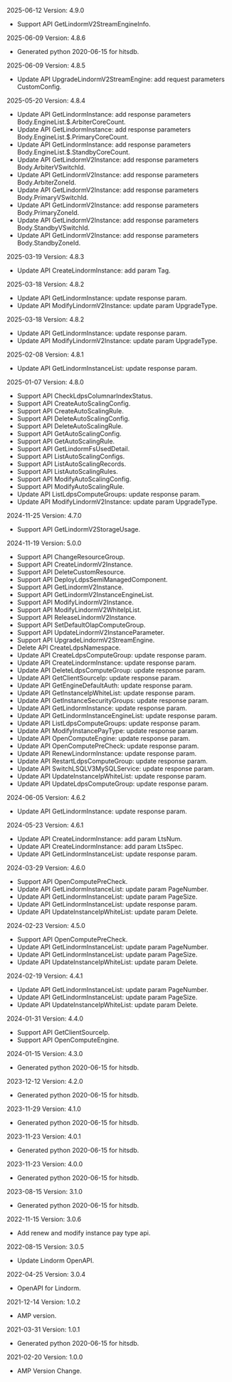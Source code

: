 2025-06-12 Version: 4.9.0
- Support API GetLindormV2StreamEngineInfo.


2025-06-09 Version: 4.8.6
- Generated python 2020-06-15 for hitsdb.

2025-06-09 Version: 4.8.5
- Update API UpgradeLindormV2StreamEngine: add request parameters CustomConfig.


2025-05-20 Version: 4.8.4
- Update API GetLindormInstance: add response parameters Body.EngineList.$.ArbiterCoreCount.
- Update API GetLindormInstance: add response parameters Body.EngineList.$.PrimaryCoreCount.
- Update API GetLindormInstance: add response parameters Body.EngineList.$.StandbyCoreCount.
- Update API GetLindormV2Instance: add response parameters Body.ArbiterVSwitchId.
- Update API GetLindormV2Instance: add response parameters Body.ArbiterZoneId.
- Update API GetLindormV2Instance: add response parameters Body.PrimaryVSwitchId.
- Update API GetLindormV2Instance: add response parameters Body.PrimaryZoneId.
- Update API GetLindormV2Instance: add response parameters Body.StandbyVSwitchId.
- Update API GetLindormV2Instance: add response parameters Body.StandbyZoneId.


2025-03-19 Version: 4.8.3
- Update API CreateLindormInstance: add param Tag.


2025-03-18 Version: 4.8.2
- Update API GetLindormInstance: update response param.
- Update API ModifyLindormV2Instance: update param UpgradeType.


2025-03-18 Version: 4.8.2
- Update API GetLindormInstance: update response param.
- Update API ModifyLindormV2Instance: update param UpgradeType.


2025-02-08 Version: 4.8.1
- Update API GetLindormInstanceList: update response param.


2025-01-07 Version: 4.8.0
- Support API CheckLdpsColumnarIndexStatus.
- Support API CreateAutoScalingConfig.
- Support API CreateAutoScalingRule.
- Support API DeleteAutoScalingConfig.
- Support API DeleteAutoScalingRule.
- Support API GetAutoScalingConfig.
- Support API GetAutoScalingRule.
- Support API GetLindormFsUsedDetail.
- Support API ListAutoScalingConfigs.
- Support API ListAutoScalingRecords.
- Support API ListAutoScalingRules.
- Support API ModifyAutoScalingConfig.
- Support API ModifyAutoScalingRule.
- Update API ListLdpsComputeGroups: update response param.
- Update API ModifyLindormV2Instance: update param UpgradeType.


2024-11-25 Version: 4.7.0
- Support API GetLindormV2StorageUsage.


2024-11-19 Version: 5.0.0
- Support API ChangeResourceGroup.
- Support API CreateLindormV2Instance.
- Support API DeleteCustomResource.
- Support API DeployLdpsSemiManagedComponent.
- Support API GetLindormV2Instance.
- Support API GetLindormV2InstanceEngineList.
- Support API ModifyLindormV2Instance.
- Support API ModifyLindormV2WhiteIpList.
- Support API ReleaseLindormV2Instance.
- Support API SetDefaultOlapComputeGroup.
- Support API UpdateLindormV2InstanceParameter.
- Support API UpgradeLindormV2StreamEngine.
- Delete API CreateLdpsNamespace.
- Update API CreateLdpsComputeGroup: update response param.
- Update API CreateLindormInstance: update response param.
- Update API DeleteLdpsComputeGroup: update response param.
- Update API GetClientSourceIp: update response param.
- Update API GetEngineDefaultAuth: update response param.
- Update API GetInstanceIpWhiteList: update response param.
- Update API GetInstanceSecurityGroups: update response param.
- Update API GetLindormInstance: update response param.
- Update API GetLindormInstanceEngineList: update response param.
- Update API ListLdpsComputeGroups: update response param.
- Update API ModifyInstancePayType: update response param.
- Update API OpenComputeEngine: update response param.
- Update API OpenComputePreCheck: update response param.
- Update API RenewLindormInstance: update response param.
- Update API RestartLdpsComputeGroup: update response param.
- Update API SwitchLSQLV3MySQLService: update response param.
- Update API UpdateInstanceIpWhiteList: update response param.
- Update API UpdateLdpsComputeGroup: update response param.


2024-06-05 Version: 4.6.2
- Update API GetLindormInstance: update response param.


2024-05-23 Version: 4.6.1
- Update API CreateLindormInstance: add param LtsNum.
- Update API CreateLindormInstance: add param LtsSpec.
- Update API GetLindormInstanceList: update response param.


2024-03-29 Version: 4.6.0
- Support API OpenComputePreCheck.
- Update API GetLindormInstanceList: update param PageNumber.
- Update API GetLindormInstanceList: update param PageSize.
- Update API GetLindormInstanceList: update response param.
- Update API UpdateInstanceIpWhiteList: update param Delete.


2024-02-23 Version: 4.5.0
- Support API OpenComputePreCheck.
- Update API GetLindormInstanceList: update param PageNumber.
- Update API GetLindormInstanceList: update param PageSize.
- Update API UpdateInstanceIpWhiteList: update param Delete.


2024-02-19 Version: 4.4.1
- Update API GetLindormInstanceList: update param PageNumber.
- Update API GetLindormInstanceList: update param PageSize.
- Update API UpdateInstanceIpWhiteList: update param Delete.


2024-01-31 Version: 4.4.0
- Support API GetClientSourceIp.
- Support API OpenComputeEngine.


2024-01-15 Version: 4.3.0
- Generated python 2020-06-15 for hitsdb.

2023-12-12 Version: 4.2.0
- Generated python 2020-06-15 for hitsdb.

2023-11-29 Version: 4.1.0
- Generated python 2020-06-15 for hitsdb.

2023-11-23 Version: 4.0.1
- Generated python 2020-06-15 for hitsdb.

2023-11-23 Version: 4.0.0
- Generated python 2020-06-15 for hitsdb.

2023-08-15 Version: 3.1.0
- Generated python 2020-06-15 for hitsdb.

2022-11-15 Version: 3.0.6
- Add renew and modify instance pay type api.

2022-08-15 Version: 3.0.5
- Update Lindorm OpenAPI.

2022-04-25 Version: 3.0.4
- OpenAPI for Lindorm.

2021-12-14 Version: 1.0.2
- AMP version.

2021-03-31 Version: 1.0.1
- Generated python 2020-06-15 for hitsdb.

2021-02-20 Version: 1.0.0
- AMP Version Change.

